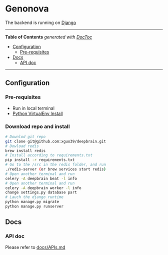
Genonova
==============================
The backend is running on [Django](https://www.djangoproject.com/)

----------------------------------------------------------------------------------------------
<!-- START doctoc generated TOC please keep comment here to allow auto update -->
<!-- DON'T EDIT THIS SECTION, INSTEAD RE-RUN doctoc TO UPDATE -->
**Table of Contents**  *generated with [DocToc](https://github.com/thlorenz/doctoc)*

- [Configuration](#configuration)
  - [Pre-requisites](#pre-requisites)
- [Docs](#docs)
  - [API doc](#api-doc)

<!-- END doctoc generated TOC please keep comment here to allow auto update -->
----------------------------------------------------------------------------------------------

Configuration
--------------
### Pre-requisites
* Run in local terminal
* [Python VirtualEnv Install](https://virtualenv.pypa.io/en/stable/installation/)
### Download repo and install
```bash
# Downlod git repo
git clone git@github.com:xguo39/deepbrain.git
# Dowload redis
brew install redis
# Install according to requirements.txt
pip install -r requirements.txt
# Go to the /src in the redis folder, and run
./redis-server (or brew services start redis)
# Open another terminal and run
celery -A deepbrain beat -l info
# Open another terminal and run
celery -A deepbrain worker -l info
change settings.py database part
# Lauch the django runtime
python manage.py migrate
python manage.py runserver
```

Docs
--------------
### API doc
Please refer to [docs/APIs.md](https://github.com/xguo39/deepbrain/blob/front-end/docs/APIs.md)